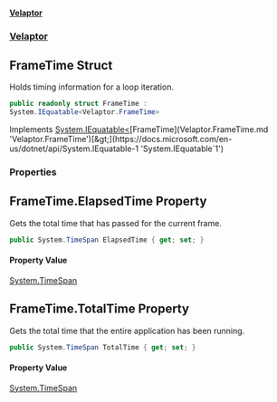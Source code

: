 #### [Velaptor](index.md 'index')
### [Velaptor](Velaptor.md 'Velaptor')

## FrameTime Struct

Holds timing information for a loop iteration.

```csharp
public readonly struct FrameTime :
System.IEquatable<Velaptor.FrameTime>
```

Implements [System.IEquatable&lt;](https://docs.microsoft.com/en-us/dotnet/api/System.IEquatable-1 'System.IEquatable`1')[FrameTime](Velaptor.FrameTime.md 'Velaptor.FrameTime')[&gt;](https://docs.microsoft.com/en-us/dotnet/api/System.IEquatable-1 'System.IEquatable`1')
### Properties

<a name='Velaptor.FrameTime.ElapsedTime'></a>

## FrameTime.ElapsedTime Property

Gets the total time that has passed for the current frame.

```csharp
public System.TimeSpan ElapsedTime { get; set; }
```

#### Property Value
[System.TimeSpan](https://docs.microsoft.com/en-us/dotnet/api/System.TimeSpan 'System.TimeSpan')

<a name='Velaptor.FrameTime.TotalTime'></a>

## FrameTime.TotalTime Property

Gets the total time that the entire application has been running.

```csharp
public System.TimeSpan TotalTime { get; set; }
```

#### Property Value
[System.TimeSpan](https://docs.microsoft.com/en-us/dotnet/api/System.TimeSpan 'System.TimeSpan')